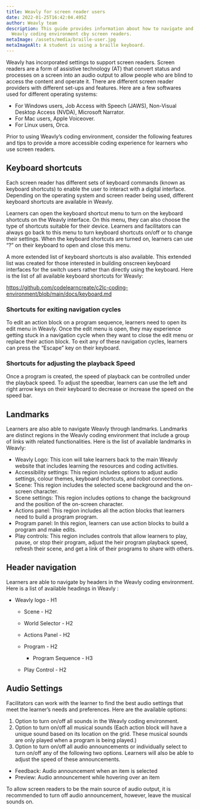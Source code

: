 ```yaml
---
title: Weavly for screen reader users
date: 2022-01-25T16:42:04.495Z
author: Weavly team
description: This guide provides information about how to navigate and use the
  Weavly coding environment cby screen readers.
metaImage: /assets/media/braille-user.jpg
metaImageAlt: A student is using a braille keyboard.
---
```

Weavly has incorporated settings to support screen readers. Screen readers are a form of assistive technology (AT) that convert status and processes on a screen into an audio output to allow people who are blind to access the content and operate it. There are different screen reader providers with different set-ups and features. Here are a few softwares used for different operating systems:

* For Windows users, Job Access with Speech (JAWS), Non-Visual Desktop Access (NVDA), Microsoft Narrator.
* For Mac users, Apple Voiceover.
* For Linux users, Orca.

Prior to using Weavly’s coding environment, consider the following features and tips to provide a more accessible coding experience for learners who use screen readers.

## Keyboard shortcuts

Each screen reader has different sets of keyboard commands (known as keyboard shortcuts) to enable the user to interact with a digital interface. Depending on the operating system and screen reader being used, different keyboard shortcuts are available in Weavly. 

Learners can open the keyboard shortcut menu to turn on the keyboard shortcuts on the Weavly interface. On this menu, they can also choose the type of shortcuts suitable for their device. Learners and facilitators can always go back to this menu to turn keyboard shortcuts on/off or to change their settings. When the keyboard shortcuts are turned on, learners can use “?” on their keyboard to open and close this menu. 

A more extended list of keyboard shortcuts is also available. This extended list was created for those interested in building onscreen keyboard interfaces for the switch users rather than directly using the keyboard. Here is the list of all available keyboard shortcuts for Weavly: 

<https://github.com/codelearncreate/c2lc-coding-environment/blob/main/docs/keyboard.md>



### Shortcuts for exiting navigation cycles

To edit an action block on a program sequence, learners need to open its edit menu in Weavly. Once the edit menu is open, they may experience getting stuck in a navigation cycle when they want to close the edit menu or replace their action block. To exit any of these navigation cycles, learners can press the “Escape” key on their keyboard.

### Shortcuts for adjusting the playback Speed

Once a program is created, the speed of playback can be controlled under the playback speed. To adjust the speedbar, learners can use the left and right arrow keys on their keyboard to decrease or increase the speed on the speed bar. 

## Landmarks

Learners are also able to navigate Weavly through landmarks. Landmarks are distinct regions in the Weavly coding environment that include a group of links with related functionalities. Here is the list of available landmarks in Weavly:

* Weavly Logo: This icon will take learners back to the main Weavly website that includes learning the resources and coding activities.
* Accessibility settings: This region includes options to adjust audio settings, colour themes, keyboard shortcuts, and robot connections.
* Scene: This region includes the selected scene background and the on-screen character. 
* Scene settings: This region includes options to change the background and the position of the on-screen character. 
* Actions panel: This region includes all the action blocks that learners need to build a program program.
* Program panel: In this region, learners can use action blocks to build a program and make edits. 
* Play controls: This region includes controls that allow learners to play, pause, or stop their program, adjust the heir program playback speed, refresh their scene, and get a link of their programs to share with others. 

## Header navigation

Learners are able to navigate by headers in the Weavly coding environment. Here is a list of available headings in Weavly :

* Weavly logo - H1

  * Scene - H2
  * World Selector - H2
  * Actions Panel - H2
  * Program - H2

    * Program Sequence [](http://7.play/) - H3
  *  Play Control - H2

[](http://7.play/)

## Audio Settings

Facilitators can work with the learner to find the best audio settings that meet the learner’s needs and preferences. Here are the available options:

1. Option to turn on/off all sounds in the Weavly coding environment.
2. Option to turn on/off all musical sounds (Each action block will have a unique sound based on its location on the grid. These musical sounds are only played when a program is being played.)
3. Option to turn on/off all audio announcements or individually select to turn on/off any of the following two options. Learners will also be able to adjust the speed of these announcements.

* Feedback: Audio announcement when an item is selected
* Preview: Audio announcement while hovering over an item

To allow screen readers to be the main source of audio output, it is recommended to turn off audio announcement, however, leave the musical sounds on.